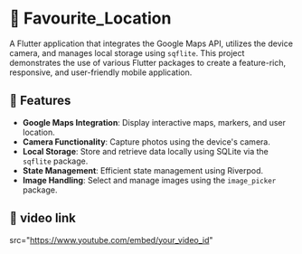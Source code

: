 # 📍 Favourite_Location

A Flutter application that integrates the Google Maps API, utilizes the device camera, and manages local storage using `sqflite`. This project demonstrates the use of various Flutter packages to create a feature-rich, responsive, and user-friendly mobile application.

## 🚀 Features

- **Google Maps Integration**: Display interactive maps, markers, and user location.
- **Camera Functionality**: Capture photos using the device's camera.
- **Local Storage**: Store and retrieve data locally using SQLite via the `sqflite` package.
- **State Management**: Efficient state management using Riverpod.
- **Image Handling**: Select and manage images using the `image_picker` package.

## 📱 video link  
src="https://www.youtube.com/embed/your_video_id" 

